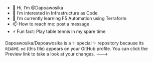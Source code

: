 - 👋 Hi, I’m @Dapoawosika
- 👀 I’m interested in Infrastructure as Code
- 🌱 I’m currently learning F5 Automation using Terraform
- 📫 How to reach me: post a message
- ⚡ Fun fact: Play table tennis in my spare time

Dapoawosika/Dapoawosika is a ✨ special ✨ repository because its `README.md` (this file) appears on your GitHub profile.
You can click the Preview link to take a look at your changes.
--->
